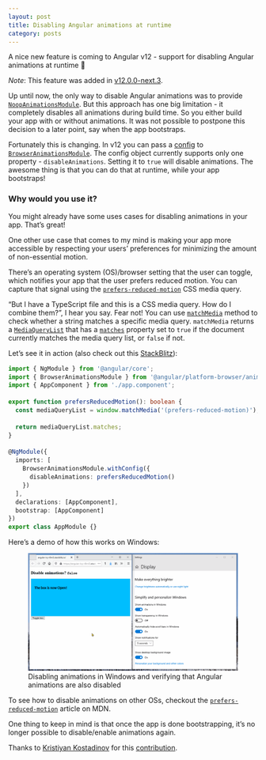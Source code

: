 ```yaml
---
layout: post
title: Disabling Angular animations at runtime
category: posts
---
```


A nice new feature is coming to Angular v12 - support for disabling Angular animations at runtime 🎉

*Note*: This feature was added in [v12.0.0-next.3](https://github.com/angular/angular/blob/master/CHANGELOG.md#1200-next3-2021-03-03).

Up until now, the only way to disable Angular animations was to provide [`NoopAnimationsModule`](https://angular.io/api/platform-browser/animations/NoopAnimationsModule). But this approach has one big limitation - it completely disables all animations during build time. So you either build your app with or without animations. It was not possible to postpone this decision to a later point, say when the app bootstraps.  

Fortunately this is changing. In v12 you can pass a [config](https://next.angular.io/api/platform-browser/animations/BrowserAnimationsModuleConfig) to [`BrowserAnimationsModule`](https://next.angular.io/api/platform-browser/animations/BrowserAnimationsModule). The config object currently supports only one property - `disableAnimations`. Setting it to `true` will disable animations. The awesome thing is that you can do that at runtime, while your app bootstraps!

### Why would you use it?

You might already have some uses cases for disabling animations in your app. That’s great!

One other use case that comes to my mind is making your app more accessible by respecting your users’ preferences for minimizing the amount of non-essential motion.

There’s an operating system (OS)/browser setting that the user can toggle, which notifies your app that the user prefers reduced motion. You can capture that signal using the [`prefers-reduced-motion`](https://developer.mozilla.org/en-US/docs/Web/CSS/@media/prefers-reduced-motion) CSS media query.

“But I have a TypeScript file and this is a CSS media query. How do I combine them?”, I hear you say. Fear not! You can use [`matchMedia`](https://developer.mozilla.org/en-US/docs/Web/API/Window/matchMedia) method to check whether a string matches a specific media query. `matchMedia` returns a [`MediaQueryList`](https://developer.mozilla.org/en-US/docs/Web/API/MediaQueryList) that has a [`matches`](https://developer.mozilla.org/en-US/docs/Web/API/MediaQueryList/matches) property set to `true` if the document currently matches the media query list, or `false` if not.

Let’s see it in action (also check out this [StackBlitz](https://stackblitz.com/edit/angular-ivy-r8rni5?file=src/app/app.module.ts)):

```ts
import { NgModule } from '@angular/core';
import { BrowserAnimationsModule } from '@angular/platform-browser/animations';
import { AppComponent } from './app.component';

export function prefersReducedMotion(): boolean {
  const mediaQueryList = window.matchMedia('(prefers-reduced-motion)');

  return mediaQueryList.matches;
}

@NgModule({
  imports: [
    BrowserAnimationsModule.withConfig({
      disableAnimations: prefersReducedMotion()
    })
  ],
  declarations: [AppComponent],
  bootstrap: [AppComponent]
})
export class AppModule {}
```

Here’s a demo of how this works on Windows:

<figure>
  <img src="/assets/img/2021/03/09/disabling-animations-on-windows.gif" alt="">
  <figcaption>Disabling animations in Windows and verifying that Angular animations are also disabled</figcaption>
</figure>

To see how to disable animations on other OSs, checkout the [`prefers-reduced-motion`](https://developer.mozilla.org/en-US/docs/Web/CSS/@media/prefers-reduced-motion) article on MDN.

One thing to keep in mind is that once the app is done bootstrapping, it’s no longer possible to disable/enable animations again.

Thanks to [Kristiyan Kostadinov](https://twitter.com/_crisbeto) for this [contribution]((https://github.com/angular/angular/pull/40731)).
